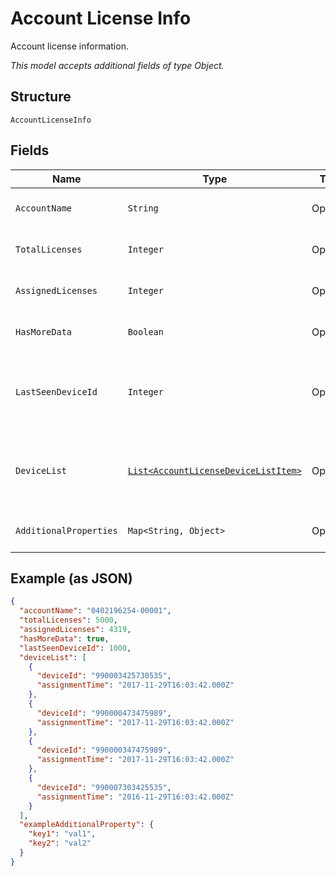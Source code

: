 
# Account License Info

Account license information.

*This model accepts additional fields of type Object.*

## Structure

`AccountLicenseInfo`

## Fields

| Name | Type | Tags | Description | Getter | Setter |
|  --- | --- | --- | --- | --- | --- |
| `AccountName` | `String` | Optional | Account identifier in "##########-#####". | String getAccountName() | setAccountName(String accountName) |
| `TotalLicenses` | `Integer` | Optional | Number of monthly licenses in an MRC subscription. | Integer getTotalLicenses() | setTotalLicenses(Integer totalLicenses) |
| `AssignedLicenses` | `Integer` | Optional | Number of licenses currently assigned to devices. | Integer getAssignedLicenses() | setAssignedLicenses(Integer assignedLicenses) |
| `HasMoreData` | `Boolean` | Optional | True if there are more devices to retrieve. | Boolean getHasMoreData() | setHasMoreData(Boolean hasMoreData) |
| `LastSeenDeviceId` | `Integer` | Optional | If hasMoreData=true, the startIndex to use for the next request. 0 if hasMoreData=false. | Integer getLastSeenDeviceId() | setLastSeenDeviceId(Integer lastSeenDeviceId) |
| `DeviceList` | [`List<AccountLicenseDeviceListItem>`](../../doc/models/account-license-device-list-item.md) | Optional | The list of devices that have licenses assigned, including the date and time of when each license was assigned. | List<AccountLicenseDeviceListItem> getDeviceList() | setDeviceList(List<AccountLicenseDeviceListItem> deviceList) |
| `AdditionalProperties` | `Map<String, Object>` | Optional | - | Object getAdditionalProperty(String key) | additionalProperty(String key, Object value) |

## Example (as JSON)

```json
{
  "accountName": "0402196254-00001",
  "totalLicenses": 5000,
  "assignedLicenses": 4319,
  "hasMoreData": true,
  "lastSeenDeviceId": 1000,
  "deviceList": [
    {
      "deviceId": "990003425730535",
      "assignmentTime": "2017-11-29T16:03:42.000Z"
    },
    {
      "deviceId": "990000473475989",
      "assignmentTime": "2017-11-29T16:03:42.000Z"
    },
    {
      "deviceId": "990000347475989",
      "assignmentTime": "2017-11-29T16:03:42.000Z"
    },
    {
      "deviceId": "990007303425535",
      "assignmentTime": "2016-11-29T16:03:42.000Z"
    }
  ],
  "exampleAdditionalProperty": {
    "key1": "val1",
    "key2": "val2"
  }
}
```

